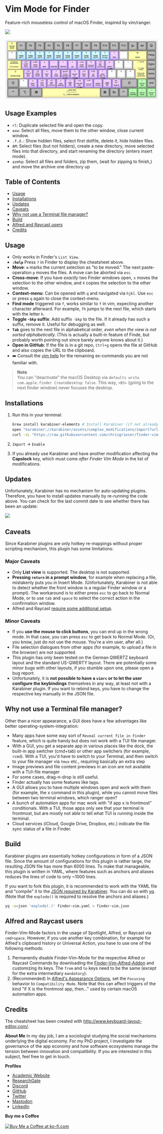 # Vim Mode for Finder
Feature-rich mouseless control of macOS Finder, inspired by vim/ranger. 

![](https://img.shields.io/github/last-commit/chrisgrieser/finder-vim-mode?style=plastic)

![Finder Vim cheatsheet](./finder-vim-mode-cheatsheet.png)

## Usage Examples
- `rl`: Duplicate selected file and open the copy.
- `axw`: Select all files, move them to the other window, close current window.
- `.f.d.`: Show hidden files, select first dotfile, delete it, hide hidden files.
- `AM`: Select files (but not folders), create a new directory, move selected files into that directory, and start renaming the directory (enters insert mode).
- `azmhp`:  Select all files and folders, zip them, (wait for zipping to finish,) and move the archive one directory up

## Table of Contents
<!--toc:start-->
- [Usage](#usage)
- [Installations](#installations)
- [Updates](#updates)
- [Caveats](#caveats)
- [Why not use a Terminal file manager?](#why-not-use-a-terminal-file-manager)
- [Build](#build)
- [Alfred and Raycast users](#alfred-and-raycast-users)
- [Credits](#credits)
<!--toc:end-->

## Usage
- Only works in Finder's `List View`.
- __`:help`__ Press `?` in Finder to display the cheatsheet above.
- __Move__: `m` marks the current selection as "to be moved." The next paste-operation `p` moves the files. A move can be aborted via `esc`.
- __Cross-move__: If you have *exactly* two Finder windows open, `x` moves the selection to the other window, and `X` copies the selection to the other window.
- __Context-menu__: Can be opened with `q` and navigated via `hjkl`. Use `esc` or press `q` again to close the context-menu.
- __Find mode__ triggered via `f`, works similar to `f` in vim, expecting another character afterward. For example, `fh` jumps to the next file, which starts with the letter `h`.
- __Toggle `-bkp` suffix__: Add suffix `-bkp` to the file. If it already has such a suffix, remove it. Useful for debugging as well.
- __`Tab`__ goes to the next file in alphabetical order, *even when the view is not sorted alphabetically.* (This is actually a built-in feature of Finde, but probably worth pointing out since barely anyone knows about it.)
- __Open in GitHub__: If the file is in a git repo, `Ctrl+g` opens the file at GitHub and also copies the URL to the clipboard.
- ➡️ Consult the [vim help](https://vimhelp.org/) for the remaining ex-commands you are not familiar with.

> __Note__  
> You can "deactivate" the macOS Desktop via `defaults write com.apple.finder CreateDesktop false`. This way, `<BS>` (going to the next finder window) never focuses the desktop.

## Installations
1. Run this in your terminal:

    ```bash
    brew install karabiner-elements # Install Karabiner (if not already installed)
    open "karabiner://karabiner/assets/complex_modifications/import?url=https://raw.githubusercontent.com/chrisgrieser/finder-vim-mode/main/finder-vim.json"
    curl -sL "https://raw.githubusercontent.com/chrisgrieser/finder-vim-mode/main/finder-vim-cheatsheet.png" -o "$HOME/.config/karabiner/assets/finder-vim-mode-cheatsheet.png"
    ```

2. `Import` → `Enable`
3. If you already use Karabiner and have another modification affecting the __Capslock__ key, which must come *after* *Finder Vim Mode* in the list of modifications. 

## Updates
Unfortunately, Karabiner has no mechanism for auto-updating plugins. Therefore, you have to install updates manually by re-running the code above. You can check for the last commit date to see whether there has been an update:

![](https://img.shields.io/github/last-commit/chrisgrieser/finder-vim-mode?style=plastic)

## Caveats
Since Karabiner plugins are only hotkey re-mappings without proper scripting mechanism, this plugin has some limitations:

### Major Caveats
- Only __List view__ is supported. The desktop is not supported.
- __Pressing `return` in a prompt window__, for example when replacing a
file, mistakenly puts you in Insert Mode. (Unfortunately, Karabiner is not able to detect whether the front window is a regular Finder window or a prompt). The workaround is to either press `esc` to go back to Normal Mode, or to use `tab` and `space` to select the correct action in the confirmation window.
- Alfred and Raycast [require some additional setup](#alfred-and-raycast-users).

### Minor Caveats
- If you __use the mouse to click buttons__, you can end up in the wrong mode. In that case, you can press `esc` to get back to Normal Mode. (Or, you know, just do not use the mouse. You're a vim user, after all.)
- File selection dialogues from other apps (for example, to upload a file in the browser) are not supported.
- This plugin has only been tested on the German QWERTZ keyboard layout and the standard US-QWERTY layout. There are potentially some minor bugs with other layouts, if you stumble upon one, please open a bug report.
- Unfortunately, it is __not possible to have a `vimrc` or to let the user configure the keybindings__ themselves in any way, at least not with a Karabiner plugin. If you want to rebind keys, you have to change the respective key manually in the JSON file.


## Why not use a Terminal file manager?
Other than a nicer appearance, a GUI does have a few advantages like better operating-system-integration:
- Many apps have some way sort of `Reveal current file in Finder` feature, which is quite handy but does not work with a TUI file manager.
- With a GUI, you get a separate app in various places like the dock, the built-in app switcher (cmd+tab) or other app switchers (for example, `rcmd`). With a TUI, you'd have to switch to your Terminal, and then switch to your file manager via `tmux` etc., requiring basically an extra step
- Image previews and file content previews in an icon are not available with a TUI-file manager
- For some cases, drag-n-drop is still useful.
- Finder actually has some features like tags.
- A GUI allows you to have multiple windows open and work with them (for example, the x command in this plugin), while you cannot move files between two terminal windows, which ranger open?
- A bunch of automation apps for mac work with "if app x is frontmost" conditionals. With a TUI, those apps only see that your terminal is frontmost, but are mostly not able to tell what TUI is running inside the terminal.
- Cloud services (iCloud, Google Drive, Dropbox, etc.) indicate the file sync status of a file in Finder.

## Build
Karabiner plugins are essentially hotkey configurations in form of a JSON file. Since the amount of configurations for this plugin is rather large, the resulting JSON file has more than 6000 lines. To make that manageable, this plugin is written in YAML, where features such as anchors and aliases reduces the lines of code to only ~1000 lines.

If you want to fork this plugin, it is recommended to work with the YAML file and "compile" it to the [JSON required by Karabiner](https://karabiner-elements.pqrs.org/docs/json/complex-modifications-manipulator-definition/). You can do so with [yq](https://github.com/mikefarah/yq). (Note that the `explode()` is required to resolve the anchors and aliases.)

```bash
yq -o=json 'explode(.)' finder-vim.yaml > finder-vim.json
```

## Alfred and Raycast users
Finder-Vim-Mode factors in the usage of Spotlight, Alfred, or Raycast via `cmd+space`. However, if you use another key combination, for example for Alfred's clipboard history or Universal Action, you have to use one of the following methods:

1. Permanently disable Finder-Vim-Mode for the respective Alfred or Raycast Commands by downloading the [Finder-Vim-Alfred-Addon](./finder-vim-alfred-addon.json) and customizing its keys. The `from` and `to` keys need to be the same (except for the extra intermediary `mandatory`).
2. (Recommended) In [Alfred's Appearance Options](alfredpreferences://navigateto/appearance>[options]), set the `Focusing` behavior to `Compatibility Mode`. Note that this can affect triggers of the kind "if X is the frontmost app, then…" used by certain macOS automation apps.

## Credits
The cheatsheet has been created with <http://www.keyboard-layout-editor.com/>.

<!-- vale Google.FirstPerson = NO -->
__About Me__
In my day job, I am a sociologist studying the social mechanisms underlying the digital economy. For my PhD project, I investigate the governance of the app economy and how software ecosystems manage the tension between innovation and compatibility. If you are interested in this subject, feel free to get in touch.

__Profiles__  
- [Academic Website](https://chris-grieser.de/)
- [ResearchGate](https://www.researchgate.net/profile/Christopher-Grieser)
- [Discord](https://discordapp.com/users/462774483044794368/)
- [GitHub](https://github.com/chrisgrieser/)
- [Twitter](https://twitter.com/pseudo_meta)
- [Mastodon](https://pkm.social/@pseudometa)
- [LinkedIn](https://www.linkedin.com/in/christopher-grieser-ba693b17a/)

__Buy me a Coffee__  
<br>
<a href='https://ko-fi.com/Y8Y86SQ91' target='_blank'><img height='36' style='border:0px;height:36px;' src='https://cdn.ko-fi.com/cdn/kofi1.png?v=3' border='0' alt='Buy Me a Coffee at ko-fi.com' /></a>
